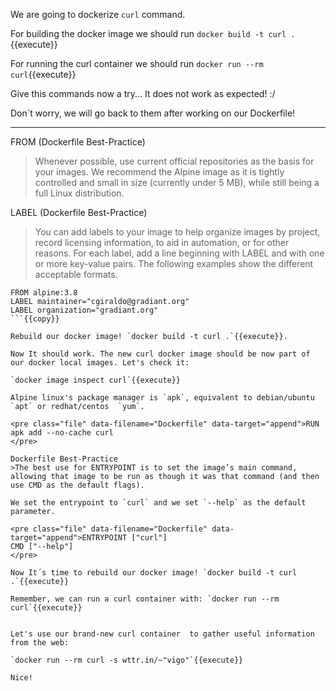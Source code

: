 
We are going to dockerize `curl` command.

For building the docker image we should run `docker build -t curl .`{{execute}}

For running the curl container we should run `docker run --rm curl`{{execute}}

Give this commands now a try... It does not work as expected! :/

Don´t worry, we will go back to them after working on our Dockerfile!

---

FROM (Dockerfile Best-Practice)

>Whenever possible, use current official repositories as the basis for your images. 
We recommend the Alpine image as it is tightly controlled and small in size (currently under 5 MB), 
while still being a full Linux distribution.

LABEL (Dockerfile Best-Practice)
>You can add labels to your image to help organize images by project, record licensing information, to aid in automation, or for other reasons. For each label, add a line beginning with LABEL and with one or more key-value pairs. The following examples show the different acceptable formats.

```
FROM alpine:3.8
LABEL maintainer="cgiraldo@gradiant.org"
LABEL organization="gradiant.org"
```{{copy}}

Rebuild our docker image! `docker build -t curl .`{{execute}}.

Now It should work. The new curl docker image should be now part of our docker local images. Let's check it:
 
`docker image inspect curl`{{execute}}          

Alpine linux's package manager is `apk`, equivalent to debian/ubuntu `apt` or redhat/centos  `yum`.

<pre class="file" data-filename="Dockerfile" data-target="append">RUN apk add --no-cache curl
</pre>

Dockerfile Best-Practice
>The best use for ENTRYPOINT is to set the image’s main command, allowing that image to be run as though it was that command (and then use CMD as the default flags).

We set the entrypoint to `curl` and we set `--help` as the default parameter.

<pre class="file" data-filename="Dockerfile" data-target="append">ENTRYPOINT ["curl"]
CMD ["--help"]
</pre>

Now It´s time to rebuild our docker image! `docker build -t curl .`{{execute}}

Remember, we can run a curl container with: `docker run --rm curl`{{execute}}


Let's use our brand-new curl container  to gather useful information from the web:

`docker run --rm curl -s wttr.in/~"vigo"`{{execute}}

Nice!
